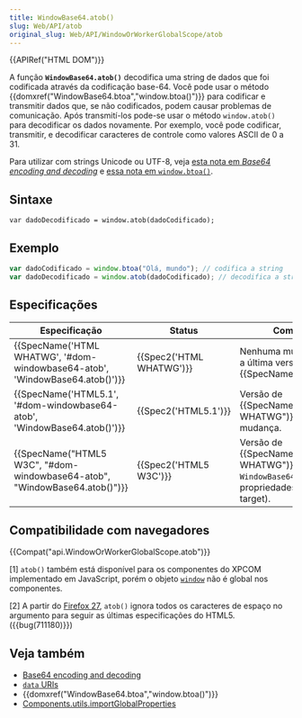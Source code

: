```yaml
---
title: WindowBase64.atob()
slug: Web/API/atob
original_slug: Web/API/WindowOrWorkerGlobalScope/atob
---
```

{{APIRef("HTML DOM")}}

A função **`WindowBase64.atob()`** decodifica uma string de dados que foi codificada através da codificação base-64. Você pode usar o método {{domxref("WindowBase64.btoa","window.btoa()")}} para codificar e transmitir dados que, se não codificados, podem causar problemas de comunicação. Após transmití-los pode-se usar o método `window.atob()` para decodificar os dados novamente. Por exemplo, você pode codificar, transmitir, e decodificar caracteres de controle como valores ASCII de 0 a 31.

Para utilizar com strings Unicode ou UTF-8, veja [esta nota em _Base64 encoding and decoding_](/pt-BR/docs/Web/JavaScript/Base64_encoding_and_decoding#The_.22Unicode_Problem.22) e [essa nota em `window.btoa()`](/pt-BR/docs/Web/API/window.btoa#Unicode_Strings).

## Sintaxe

```
var dadoDecodificado = window.atob(dadoCodificado);
```

## Exemplo

```js
var dadoCodificado = window.btoa("Olá, mundo"); // codifica a string
var dadoDecodificado = window.atob(dadoCodificado); // decodifica a string
```

## Especificações

| Especificação                                                                                        | Status                           | Comentário                                                                                                           |
| ---------------------------------------------------------------------------------------------------- | -------------------------------- | -------------------------------------------------------------------------------------------------------------------- |
| {{SpecName('HTML WHATWG', '#dom-windowbase64-atob', 'WindowBase64.atob()')}} | {{Spec2('HTML WHATWG')}} | Nenhuma mudança desde a última versão, {{SpecName("HTML5.1")}}.                                             |
| {{SpecName('HTML5.1', '#dom-windowbase64-atob', 'WindowBase64.atob()')}}     | {{Spec2('HTML5.1')}}     | Versão de {{SpecName("HTML WHATWG")}}. Nenhuma mudança.                                                     |
| {{SpecName("HTML5 W3C", "#dom-windowbase64-atob", "WindowBase64.atob()")}} | {{Spec2('HTML5 W3C')}}     | Versão de {{SpecName("HTML WHATWG")}}. Criação do `WindowBase64` (antes as propriedades ficavam no target). |

## Compatibilidade com navegadores

{{Compat("api.WindowOrWorkerGlobalScope.atob")}}

\[1] `atob()` também está disponível para os componentes do XPCOM implementado em JavaScript, porém o objeto [`window`](/pt-BR/docs/Web/API/Window) não é global nos componentes.

\[2] A partir do [Firefox 27](/pt-BR/Firefox/Releases/27/Site_Compatibility), `atob()` ignora todos os caracteres de espaço no argumento para seguir as últimas especificações do HTML5. ({{bug(711180)}})

## Veja também

- [Base64 encoding and decoding](/Web/API/WindowBase64/Base64_encoding_and_decoding)
- [`data` URIs](/pt-BR/docs/data_URIs)
- {{domxref("WindowBase64.btoa","window.btoa()")}}
- [Components.utils.importGlobalProperties](/pt-BR/docs/Components.utils.importGlobalProperties)
